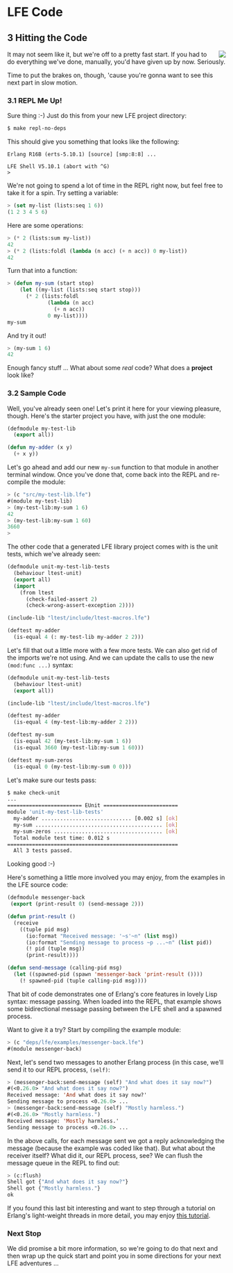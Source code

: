 # LFE Code


## 3 Hitting the Code

<img src="https://raw.github.com/lfe/docs/master/images/smash.jpg"
     style="float: right; padding-left: 1em;">It may not seem like it,
but we're off to a pretty fast start. If you had to do everything we've
done, manually, you'd have given up by now. Seriously.

Time to put the brakes on, though, 'cause you're gonna want to see this next
part in slow motion.


### 3.1 REPL Me Up!

Sure thing :-) Just do this from your new LFE project directory:

```bash
$ make repl-no-deps
```

This should give you something that looks like the following:

```
Erlang R16B (erts-5.10.1) [source] [smp:8:8] ...

LFE Shell V5.10.1 (abort with ^G)
>
```

We're not going to spend a lot of time in the REPL right now, but feel free to
take it for a spin. Try setting a variable:

```lisp
> (set my-list (lists:seq 1 6))
(1 2 3 4 5 6)
```

Here are some operations:

```lisp
> (* 2 (lists:sum my-list))
42
> (* 2 (lists:foldl (lambda (n acc) (+ n acc)) 0 my-list))
42
```

Turn that into a function:

```lisp
> (defun my-sum (start stop)
    (let ((my-list (lists:seq start stop)))
      (* 2 (lists:foldl
             (lambda (n acc)
               (+ n acc))
             0 my-list))))
my-sum
```

And try it out!

```lisp
> (my-sum 1 6)
42
```

Enough fancy stuff ... What about some *real* code? What does a **project**
look like?


### 3.2 Sample Code

Well, you've already seen one! Let's print it here for your viewing pleasure,
though. Here's the starter project you have, with just the one module:

```lisp
(defmodule my-test-lib
  (export all))

(defun my-adder (x y)
  (+ x y))
```

Let's go ahead and add our new ``my-sum`` function to that module in another
terminal window. Once you've done that, come back into the REPL and re-compile
the module:

```lisp
> (c "src/my-test-lib.lfe")
#(module my-test-lib)
> (my-test-lib:my-sum 1 6)
42
> (my-test-lib:my-sum 1 60)
3660
>
```

The other code that a generated LFE library project comes with is the unit
tests, which we've already seen:

```lisp
(defmodule unit-my-test-lib-tests
  (behaviour ltest-unit)
  (export all)
  (import
    (from ltest
      (check-failed-assert 2)
      (check-wrong-assert-exception 2))))

(include-lib "ltest/include/ltest-macros.lfe")

(deftest my-adder
  (is-equal 4 (: my-test-lib my-adder 2 2)))
```

Let's fill that out a little more with a few more tests. We can
also get rid of the imports we're not using. And we can update
the calls to use the new ``(mod:func ...)`` syntax:

```lisp
(defmodule unit-my-test-lib-tests
  (behaviour ltest-unit)
  (export all))

(include-lib "ltest/include/ltest-macros.lfe")

(deftest my-adder
  (is-equal 4 (my-test-lib:my-adder 2 2)))

(deftest my-sum
  (is-equal 42 (my-test-lib:my-sum 1 6))
  (is-equal 3660 (my-test-lib:my-sum 1 60)))

(deftest my-sum-zeros
  (is-equal 0 (my-test-lib:my-sum 0 0)))
```

Let's make sure our tests pass:

```bash
$ make check-unit
...
======================== EUnit ========================
module 'unit-my-test-lib-tests'
  my-adder ............................. [0.002 s] [ok]
  my-sum ......................................... [ok]
  my-sum-zeros ................................... [ok]
  Total module test time: 0.012 s
=======================================================
  All 3 tests passed.
```

Looking good :-)

Here's something a little more involved you may enjoy, from the examples in the
LFE source code:

```lisp
(defmodule messenger-back
 (export (print-result 0) (send-message 2)))

(defun print-result ()
  (receive
    ((tuple pid msg)
      (io:format "Received message: '~s'~n" (list msg))
      (io:format "Sending message to process ~p ...~n" (list pid))
      (! pid (tuple msg))
      (print-result))))

(defun send-message (calling-pid msg)
  (let ((spawned-pid (spawn 'messenger-back 'print-result ())))
    (! spawned-pid (tuple calling-pid msg))))
```

That bit of code demonstrates one of Erlang's core features in lovely Lisp
syntax: message passing. When loaded into the REPL, that example shows some
bidirectional message passing between the LFE shell and a spawned process.

Want to give it a try? Start by compiling the example module:

```lisp
> (c "deps/lfe/examples/messenger-back.lfe")
#(module messenger-back)
```

Next, let's send two messages to another Erlang process (in this case, we'll
send it to our REPL process, ``(self)``:

```lisp
> (messenger-back:send-message (self) "And what does it say now?")
#(<0.26.0> "And what does it say now?")
Received message: 'And what does it say now?'
Sending message to process <0.26.0> ...
> (messenger-back:send-message (self) "Mostly harmless.")
#(<0.26.0> "Mostly harmless.")
Received message: 'Mostly harmless.'
Sending message to process <0.26.0> ...
```

In the above calls, for each message sent we got a reply acknowledging the
message (because the example was coded like that). But what about the receiver
itself? What did it, our REPL process, see? We can flush the message
queue in the REPL to find out:

```lisp
> (c:flush)
Shell got {"And what does it say now?"}
Shell got {"Mostly harmless."}
ok
```

If you found this last bit interesting and want to step through a tutorial on
Erlang's light-weight threads in more detail, you may enjoy
[this tutorial](http://docs.lfe.io/tutorials/processes/1.html).


### Next Stop

We did promise a bit more information, so we're going to do that
next and then wrap up the quick start and point you in some
directions for your next LFE adventures ...

